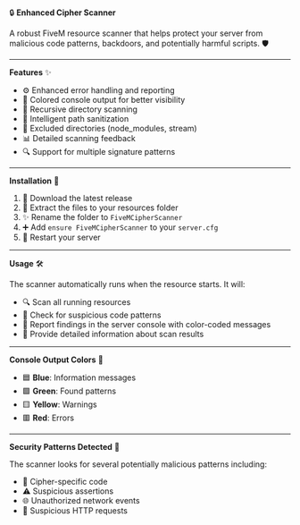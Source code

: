 🔒 **Enhanced Cipher Scanner**

A robust FiveM resource scanner that helps protect your server from malicious code patterns, backdoors, and potentially harmful scripts. 🛡️

---

**Features** ✨

- ⚙️ Enhanced error handling and reporting
- 🌈 Colored console output for better visibility
- 🔄 Recursive directory scanning
- 🛑 Intelligent path sanitization
- 🚫 Excluded directories (node_modules, stream)
- 📊 Detailed scanning feedback
- 🔍 Support for multiple signature patterns

---

**Installation** 📝

1. 🔽 Download the latest release
2. 📂 Extract the files to your resources folder
3. ✨ Rename the folder to `FiveMCipherScanner`
4. ➕ Add `ensure FiveMCipherScanner` to your `server.cfg`
5. 🔄 Restart your server

---

**Usage** 🛠️

The scanner automatically runs when the resource starts. It will:

- 🔍 Scan all running resources
- 🧐 Check for suspicious code patterns
- 📢 Report findings in the server console with color-coded messages
- 📑 Provide detailed information about scan results

---

**Console Output Colors** 🎨

- 🟦 **Blue**: Information messages
- 🟩 **Green**: Found patterns
- 🟨 **Yellow**: Warnings
- 🟥 **Red**: Errors

---

**Security Patterns Detected** 🚨

The scanner looks for several potentially malicious patterns including:

- 🔐 Cipher-specific code
- ⚠️ Suspicious assertions
- 🌐 Unauthorized network events
- 🚨 Suspicious HTTP requests
